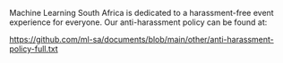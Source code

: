 Machine Learning South Africa is dedicated to a harassment-free event experience for everyone. Our anti-harassment policy can be found at:

https://github.com/ml-sa/documents/blob/main/other/anti-harassment-policy-full.txt
